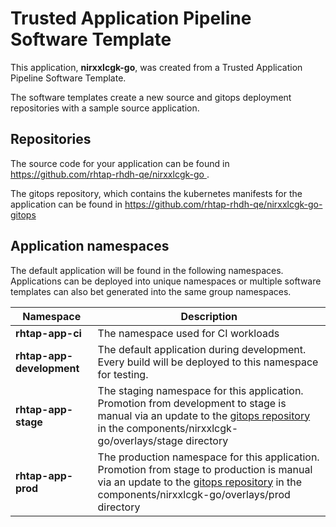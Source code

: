 # Trusted Application Pipeline Software Template

This application, **nirxxlcgk-go**, was created from a Trusted Application Pipeline Software Template.

The software templates create a new source and gitops deployment repositories with a sample source application. 

## Repositories

The source code for your application can be found in [https://github.com/rhtap-rhdh-qe/nirxxlcgk-go ](https://github.com/rhtap-rhdh-qe/nirxxlcgk-go ).
 
The gitops repository, which contains the kubernetes manifests for the application can be found in 
[https://github.com/rhtap-rhdh-qe/nirxxlcgk-go-gitops ](https://github.com/rhtap-rhdh-qe/nirxxlcgk-go-gitops ) 

## Application namespaces 

The default application will be found in the following namespaces. Applications can be deployed into unique namespaces or multiple software templates can also bet generated into the same group namespaces.  

|  Namespace   |  Description   |  
| -------- | -------- |
| **rhtap-app-ci** | The namespace used for CI workloads |
| **rhtap-app-development** | The default application during development. Every build will be deployed to this namespace for testing. |
| **rhtap-app-stage** | The staging namespace for this application. Promotion from development to stage is manual via an update to the [gitops repository](https://github.com/rhtap-rhdh-qe/nirxxlcgk-go-gitops ) in the components/nirxxlcgk-go/overlays/stage directory |
| **rhtap-app-prod** | The production namespace for this application. Promotion from stage to production is manual via an update to the [gitops repository](https://github.com/rhtap-rhdh-qe/nirxxlcgk-go-gitops ) in the components/nirxxlcgk-go/overlays/prod directory |